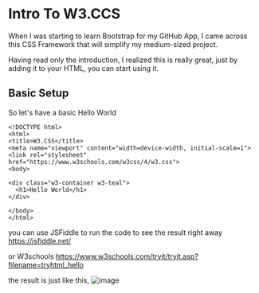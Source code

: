 # Intro To W3.CCS
When I was starting to learn Bootstrap for my GitHub App,
I came across this CSS Framework that will simplify
my medium-sized project.

Having read only the introduction, I realized this 
is really great, just by adding it to your HTML,
you can start using it.

## Basic Setup
So let's have a basic Hello World

```
<!DOCTYPE html>
<html>
<title>W3.CSS</title>
<meta name="viewport" content="width=device-width, initial-scale=1">
<link rel="stylesheet" href="https://www.w3schools.com/w3css/4/w3.css">
<body>

<div class="w3-container w3-teal">
  <h1>Hello World</h1>
</div>

</body>
</html> 
```
you can use JSFiddle to run the code to see the 
result right away <https://jsfiddle.net/>

or W3schools 
<https://www.w3schools.com/tryit/tryit.asp?filename=tryhtml_hello>

the result is just like this,
![image](https://user-images.githubusercontent.com/47092464/146556237-053bd096-fc45-4970-b0b6-16c8ab706e8f.png)
